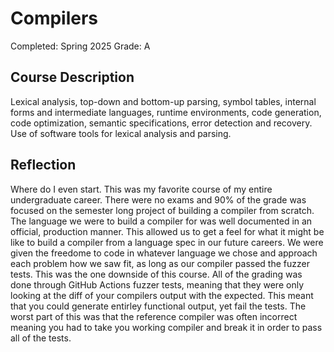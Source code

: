 
# Compilers

Completed: Spring 2025
Grade: A

## Course Description

Lexical analysis, top-down and bottom-up parsing, symbol tables, internal forms
and intermediate languages, runtime environments, code generation, code
optimization, semantic specifications, error detection and recovery. Use of
software tools for lexical analysis and parsing.

## Reflection

Where do I even start. This was my favorite course of my entire undergraduate
career. There were no exams and 90% of the grade was focused on the semester
long project of building a compiler from scratch. The language we were to build
a compiler for was well documented in an official, production manner. This
allowed us to get a feel for what it might be like to build a compiler from a
language spec in our future careers. We were given the freedome to code in
whatever language we chose and approach each problem how we saw fit, as long as
our compiler passed the fuzzer tests. This was the one downside of this course.
All of the grading was done through GitHub Actions fuzzer tests, meaning that
they were only looking at the diff of your compilers output with the expected.
This meant that you could generate entirley functional output, yet fail the
tests. The worst part of this was that the reference compiler was often
incorrect meaning you had to take you working compiler and break it in order to
pass all of the tests.
